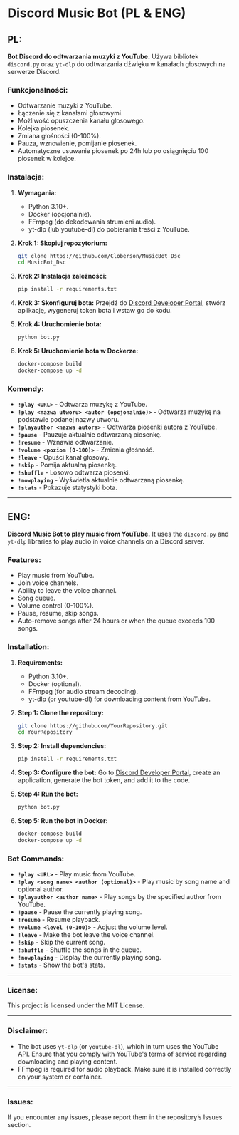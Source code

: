 # **Discord Music Bot** (PL & ENG)

## **PL:**

**Bot Discord do odtwarzania muzyki z YouTube.** Używa bibliotek `discord.py` oraz `yt-dlp` do odtwarzania dźwięku w kanałach głosowych na serwerze Discord.

### **Funkcjonalności:**
- Odtwarzanie muzyki z YouTube.
- Łączenie się z kanałami głosowymi.
- Możliwość opuszczenia kanału głosowego.
- Kolejka piosenek.
- Zmiana głośności (0-100%).
- Pauza, wznowienie, pomijanie piosenek.
- Automatyczne usuwanie piosenek po 24h lub po osiągnięciu 100 piosenek w kolejce.

### **Instalacja:**

1. **Wymagania:**
   - Python 3.10+.
   - Docker (opcjonalnie).
   - FFmpeg (do dekodowania strumieni audio).
   - yt-dlp (lub youtube-dl) do pobierania treści z YouTube.

2. **Krok 1: Skopiuj repozytorium:**
   ```bash
   git clone https://github.com/Cloberson/MusicBot_Dsc
   cd MusicBot_Dsc
   ```

3. **Krok 2: Instalacja zależności:**
   ```bash
   pip install -r requirements.txt
   ```

4. **Krok 3: Skonfiguruj bota:**
   Przejdź do [Discord Developer Portal](https://discord.com/developers/applications), stwórz aplikację, wygeneruj token bota i wstaw go do kodu.

5. **Krok 4: Uruchomienie bota:**
   ```bash
   python bot.py
   ```

6. **Krok 5: Uruchomienie bota w Dockerze:**
   ```bash
   docker-compose build
   docker-compose up -d
   ```

### **Komendy:**
- **`!play <URL>`** - Odtwarza muzykę z YouTube.
- **`!play <nazwa utworu> <autor (opcjonalnie)>`** - Odtwarza muzykę na podstawie podanej nazwy utworu.
- **`!playauthor <nazwa autora>`** - Odtwarza piosenki autora z YouTube.
- **`!pause`** - Pauzuje aktualnie odtwarzaną piosenkę.
- **`!resume`** - Wznawia odtwarzanie.
- **`!volume <poziom (0-100)>`** - Zmienia głośność.
- **`!leave`** - Opuści kanał głosowy.
- **`!skip`** - Pomija aktualną piosenkę.
- **`!shuffle`** - Losowo odtwarza piosenki.
- **`!nowplaying`** - Wyświetla aktualnie odtwarzaną piosenkę.
- **`!stats`** - Pokazuje statystyki bota.

---

## **ENG:**

**Discord Music Bot to play music from YouTube.** It uses the `discord.py` and `yt-dlp` libraries to play audio in voice channels on a Discord server.

### **Features:**
- Play music from YouTube.
- Join voice channels.
- Ability to leave the voice channel.
- Song queue.
- Volume control (0-100%).
- Pause, resume, skip songs.
- Auto-remove songs after 24 hours or when the queue exceeds 100 songs.

### **Installation:**

1. **Requirements:**
   - Python 3.10+.
   - Docker (optional).
   - FFmpeg (for audio stream decoding).
   - yt-dlp (or youtube-dl) for downloading content from YouTube.

2. **Step 1: Clone the repository:**
   ```bash
   git clone https://github.com/YourRepository.git
   cd YourRepository
   ```

3. **Step 2: Install dependencies:**
   ```bash
   pip install -r requirements.txt
   ```

4. **Step 3: Configure the bot:**
   Go to [Discord Developer Portal](https://discord.com/developers/applications), create an application, generate the bot token, and add it to the code.

5. **Step 4: Run the bot:**
   ```bash
   python bot.py
   ```

6. **Step 5: Run the bot in Docker:**
   ```bash
   docker-compose build
   docker-compose up -d
   ```

### **Bot Commands:**
- **`!play <URL>`** - Play music from YouTube.
- **`!play <song name> <author (optional)>`** - Play music by song name and optional author.
- **`!playauthor <author name>`** - Play songs by the specified author from YouTube.
- **`!pause`** - Pause the currently playing song.
- **`!resume`** - Resume playback.
- **`!volume <level (0-100)>`** - Adjust the volume level.
- **`!leave`** - Make the bot leave the voice channel.
- **`!skip`** - Skip the current song.
- **`!shuffle`** - Shuffle the songs in the queue.
- **`!nowplaying`** - Display the currently playing song.
- **`!stats`** - Show the bot's stats.

---

### **License:**
This project is licensed under the MIT License.

---

### **Disclaimer:**
- The bot uses `yt-dlp` (or `youtube-dl`), which in turn uses the YouTube API. Ensure that you comply with YouTube's terms of service regarding downloading and playing content.
- FFmpeg is required for audio playback. Make sure it is installed correctly on your system or container.

---

### **Issues:**
If you encounter any issues, please report them in the repository’s Issues section.